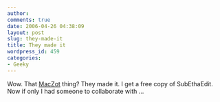 ```yaml
---
author:
comments: true
date: 2006-04-26 04:38:09
layout: post
slug: they-made-it
title: They made it
wordpress_id: 459
categories:
- Geeky
---
```


Wow. That [MacZot](http://jeremycherfas.net/wp/Archive/2006/04/25/if-only-i-had-some-collaborators/) thing? They made it. I get a free copy of SubEthaEdit. Now if only I had someone to collaborate with ...
